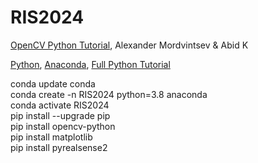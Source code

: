 # RIS2024

[OpenCV Python Tutorial](https://opencv24-python-tutorials.readthedocs.io/_/downloads/en/stable/pdf/), Alexander Mordvintsev & Abid K <br>

[Python](https://www.python.org/), [Anaconda](https://www.anaconda.com/), [Full Python Tutorial](https://drive.google.com/open?id=1eWCa8n5kukfqEwhwYCbY-U_8deloT6Pg) 

conda update conda<br>
conda create -n RIS2024 python=3.8 anaconda<br>
conda activate RIS2024<br>
pip install --upgrade pip<br>
pip install opencv-python<br>
pip install matplotlib<br>
pip install pyrealsense2<br>



